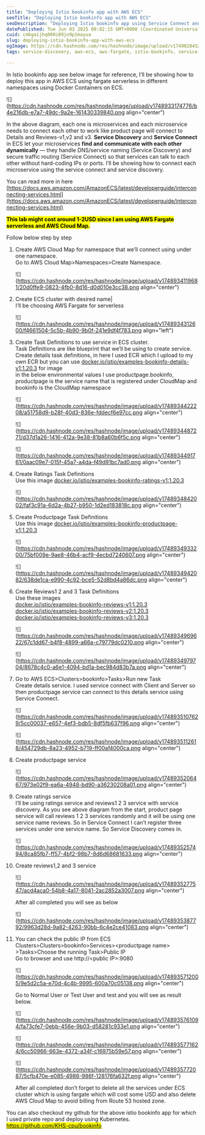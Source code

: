 ```yaml
---
title: "Deploying Istio bookinfo app with AWS ECS"
seoTitle: "Deploying Istio bookinfo app with AWS ECS"
seoDescription: "Deploying Istio bookinfo app using Service Connect and Service Discovery for microservices connection"
datePublished: Tue Jun 03 2025 09:02:15 GMT+0000 (Coordinated Universal Time)
cuid: cmbgaijhq000i09jo9p1mayua
slug: deploying-istio-bookinfo-app-with-aws-ecs
ogImage: https://cdn.hashnode.com/res/hashnode/image/upload/v1749028452395/8a273c07-4e22-49f4-b465-716524227e20.png
tags: service-discovery, aws-ecs, aws-fargate, istio-bookinfo, service-connect

---
```


In Istio bookinfo app see below image for reference, I’ll be showing how to deploy this app in AWS ECS using fargate serverless in different namespaces using Docker Containers on ECS.

![](https://cdn.hashnode.com/res/hashnode/image/upload/v1748933174776/b4e216db-e7a7-49dc-9a2e-161430339840.png align="center")

In the above diagram, each one is microservices and each microservice needs to connect each other to work like product page will connect to Details and Reviews-v1,v2 and v3. **Service Discovery** and **Service Connect** in ECS let your microservices **find and communicate with each other dynamically** — they handle DNS/service naming (Service Discovery) and secure traffic routing (Service Connect) so that services can talk to each other without hard-coding IPs or ports. I’ll be showing how to connect each microservice using the service connect and service discovery.

You can read more in here  
[https://docs.aws.amazon.com/AmazonECS/latest/developerguide/interconnecting-services.html](https://docs.aws.amazon.com/AmazonECS/latest/developerguide/interconnecting-services.html)

**<mark>This lab might cost around 1-2USD since I am using AWS Fargate serverless and AWS Cloud Map.</mark>**

Follow below step by step

1. Create AWS Cloud Map for namespace that we’ll connect using under one namespace.  
    Go to AWS Cloud Map&gt;Namespaces&gt;Create Namespace.
    
    ![](https://cdn.hashnode.com/res/hashnode/image/upload/v1748934119681/20d0ffe9-0823-4fb0-8d16-d0d010e3cc38.png align="center")
    

2. Create ECS cluster with desired name|  
    I’ll be choosing AWS Fargate for serverless
    
    ![](https://cdn.hashnode.com/res/hashnode/image/upload/v1748934312600/f4661504-5c5b-4b90-9b0f-241e9df4f783.png align="left")
    

3. Create Task Definitions to use service in ECS cluster.  
    Task Definitions are like blueprint that we’ll be using to create service.  
    Create details task definitions, in here I used ECR which I upload to my own ECR but you can use [docker.io/istio/examples-bookinfo-details-v1:1.20.3](http://docker.io/istio/examples-bookinfo-details-v1:1.20.3) for image  
    in the below environmental values I use productpage.bookinfo, productpage is the service name that is registered under CloudMap and bookinfo is the CloudMap namespace
    
    ![](https://cdn.hashnode.com/res/hashnode/image/upload/v1748934422208/a51758d9-b28f-40d3-836e-fddecf6e97cc.png align="center")
    
    ![](https://cdn.hashnode.com/res/hashnode/image/upload/v1748934487271/d37d1a26-1416-412a-9e38-81b8a60b6f5c.png align="center")
    
    ![](https://cdn.hashnode.com/res/hashnode/image/upload/v1748934491761/0aac09e7-015f-45a7-a4da-f49d91bc7ad0.png align="center")
    

4. Create Ratings Task Definitions  
    Use this image [docker.io/istio/examples-bookinfo-ratings-v1:1.20.3](http://docker.io/istio/examples-bookinfo-ratings-v1:1.20.3)
    
    ![](https://cdn.hashnode.com/res/hashnode/image/upload/v1748934842002/faf3c91a-6d2a-4b27-b950-1d2ed183818c.png align="center")
    

5. Create Productpage Task Definitions  
    Use this image [docker.io/istio/examples-bookinfo-productpage-v1:1.20.3](http://docker.io/istio/examples-bookinfo-productpage-v1:1.20.3)
    
    ![](https://cdn.hashnode.com/res/hashnode/image/upload/v1748934933200/75bf009e-9ae8-46b4-acf9-4ecbd7240607.png align="center")
    
    ![](https://cdn.hashnode.com/res/hashnode/image/upload/v1748934942082/638de1ca-e990-4c92-bce5-52d8bd4a86dc.png align="center")
    

6. Create Reviews1 2 and 3 Task Definitions  
    Use these images  
    [docker.io/istio/examples-bookinfo-reviews-v1:1.20.3](http://docker.io/istio/examples-bookinfo-reviews-v1:1.20.3)  
    [docker.io/istio/examples-bookinfo-reviews-v2:1.20.3](http://docker.io/istio/examples-bookinfo-reviews-v2:1.20.3)  
    [docker.io/istio/examples-bookinfo-reviews-v3:1.20.3](http://docker.io/istio/examples-bookinfo-reviews-v3:1.20.3)
    
    ![](https://cdn.hashnode.com/res/hashnode/image/upload/v1748934969622/67c1dd67-b4f8-4899-a66a-c79779dc0210.png align="center")
    
    ![](https://cdn.hashnode.com/res/hashnode/image/upload/v1748934979704/8678c4c0-a6e1-4094-bd1a-bec984d83b7a.png align="center")
    

7. Go to AWS ECS&gt;Clusters&gt;bookinfo&gt;Tasks&gt;Run new Task  
    Create details service. I used service connect with Client and Server so then productpage service can connect to this details service using Service Connect.
    
    ![](https://cdn.hashnode.com/res/hashnode/image/upload/v1748935107629/5cc00037-e657-4ef3-bdb5-8df5fb637f96.png align="center")
    
    ![](https://cdn.hashnode.com/res/hashnode/image/upload/v1748935112618/454729db-8a23-4952-b719-ff00af4000ca.png align="center")
    

8. Create productpage service
    
    ![](https://cdn.hashnode.com/res/hashnode/image/upload/v1748935206467/973e02f9-ea6a-4948-bd90-a36230208a01.png align="center")
    

9. Create ratings service  
    I’ll be using ratings service and reviews1 2 3 service with service discovery. As you see above diagram from the start, product page service will call reviews 1 2 3 services randomly and it will be using one service name reviews. So in Service Connect I can’t register three services under one service name. So Service Discovery comes in.
    
    ![](https://cdn.hashnode.com/res/hashnode/image/upload/v1748935257494/8ca85fb7-ff57-4bf2-98b7-8d6d68681633.png align="center")
    

10. Create reviews1,2 and 3 service
    
    ![](https://cdn.hashnode.com/res/hashnode/image/upload/v1748935277547/acd4aca0-54b8-4a17-8041-2ac2852a3007.png align="center")
    
    After all completed you will see as below
    
    ![](https://cdn.hashnode.com/res/hashnode/image/upload/v1748935387792/9963d28d-9a82-4263-90bb-6c4e2ce41083.png align="center")
    

11. You can check the public IP from ECS Clusters&gt;Clusters&gt;bookinfo&gt;Services&gt;&lt;productpage name&gt; &gt;Tasks&gt;Choose the running Task&gt;Public IP  
    Go to browser and use http://&lt;public IP&gt;:9080
    
    ![](https://cdn.hashnode.com/res/hashnode/image/upload/v1748935712005/9e5d2c5a-e70d-4c4b-9995-600a70c05138.png align="center")
    
    Go to Normal User or Test User and test and you will see as result below.
    
    ![](https://cdn.hashnode.com/res/hashnode/image/upload/v1748935761094/fa73cfe7-0ebb-456e-9b03-d58281c933e1.png align="center")
    
    ![](https://cdn.hashnode.com/res/hashnode/image/upload/v1748935771624/6cc50966-663e-4372-a34f-c16975b59e57.png align="center")
    
    ![](https://cdn.hashnode.com/res/hashnode/image/upload/v1748935772087/5cfb470e-e085-4986-986f-128176fa632f.png align="center")
    
    After all completed don’t forget to delete all the services under ECS cluster which is using fargate which will cost some USD and also delete AWS Cloud Map to avoid billing from Route 53 hosted zone.
    

You can also checkout my github for the above istio bookinfo app for which I used private repo and deploy using Kubernetes.  
[<mark>https://github.com/KHS-cpu/bookinfo</mark>](https://github.com/KHS-cpu/bookinfo)